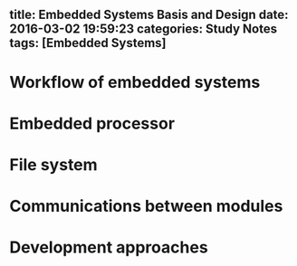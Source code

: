 title: Embedded Systems Basis and Design
date: 2016-03-02 19:59:23
categories: Study Notes
tags: [Embedded Systems]
---

# Workflow of embedded systems
<!-- more -->
# Embedded processor
# File system
# Communications between modules
# Development approaches
